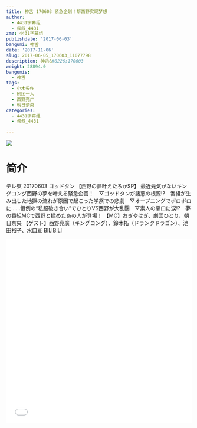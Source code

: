 ```yaml
---
title: 神舌 170603 紧急企划！帮西野实现梦想
author:
  - 4431字幕组
  - 叔叔_4431
zmz: 4431字幕组
publishdate: '2017-06-03'
bangumi: 神舌
date: '2017-11-06'
slug: 2017-06-05_170603_11077798
description: 神舌&#8226;170603
weight: 28894.0
bangumis:
  - 神舌
tags:
  - 小木矢作
  - 剧团一人
  - 西野亮广
  - 朝日奈央
categories:
  - 4431字幕组
  - 叔叔_4431

---
```

![](https://i.imgur.com/ezd5lik.png)
# 简介  
テレ東 20170603 ゴッドタン
【西野の夢叶えたろかSP】
最近元気がないキングコング西野の夢を叶える緊急企画！　▽ゴッドタンが諸悪の根源!?　番組が生み出した地獄の流れが原因で起こった学祭での悲劇　▽オープニングでボロボロに……恒例の“私服破き合い”でひとりVS西野が大乱闘　▽素人の悪口に涙!?　夢の番組MCで西野と揉めたあの人が登場！
【MC】おぎやはぎ、劇団ひとり、朝日奈央
【ゲスト】西野亮廣（キングコング）、鈴木拓（ドランクドラゴン）、池田裕子、水口亘
  [BILIBILI](https://www.bilibili.com/video/av11077798/)

  <iframe src="//www.bilibili.com/blackboard/player.html?aid=11077798" width="100%" height="500" frameborder="0" allowfullscreen="allowfullscreen"></iframe>
